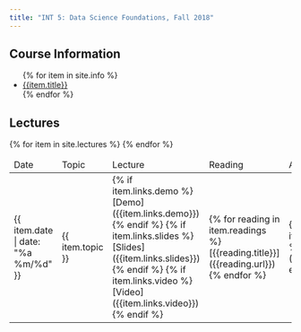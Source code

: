 ```yaml
---
title: "INT 5: Data Science Foundations, Fall 2018"
---
```


<div id="info">
<h2>Course Information</h2>
<ul>
{% for item in site.info %}
<li><a href="{{item.url}}">{{item.title}}</a></li>
{% endfor %}
</ul>
</div>

<div id="info">
<h2>Lectures</h2>

<table class="table table-sm">
<thead>
<tr>
<td class="header">Date</td>
<td class="header">Topic</td>
<td class="header">Lecture</td>
<td class="header">Reading</td>
<td class="header">Assignment</td>
</tr>
</thead>

<tbody>
{% for item in site.lectures %}
<tr>
<td markdown="1">
{{ item.date | date: "%a %m/%d"  }}
</td>
<td markdown="1">
{{ item.topic }}
</td>
<td markdown="1">
{% if item.links.demo %}[Demo]({{item.links.demo}}){% endif %}  
{% if item.links.slides %}[Slides]({{item.links.slides}}){% endif %}  
{% if item.links.video %}[Video]({{item.links.video}}){% endif %}  
</td>
<td markdown="1">
{% for reading in item.readings %}
[{{reading.title}}]({{reading.url}})&nbsp;
{% endfor %}
</td>
<td markdown="1">
{% for asn in item.assignments %}
[{{asn.title}}]({{asn.url}})&nbsp; 
{% endfor %}
</td>
</tr>
{% endfor %}
</tbody>
</table>
</div>

